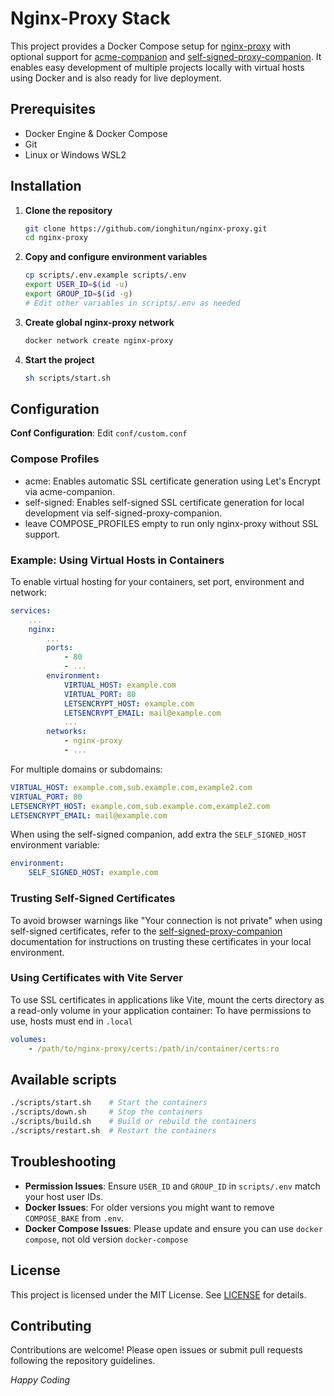 # Nginx-Proxy Stack

This project provides a Docker Compose setup for [nginx-proxy](https://github.com/nginx-proxy/nginx-proxy) with optional support for [acme-companion](https://github.com/nginx-proxy/acme-companion) and [self-signed-proxy-companion](https://github.com/sebastienheyd/docker-self-signed-proxy-companion). It enables easy development of multiple
projects locally with virtual hosts using Docker and is also ready for live deployment.

## Prerequisites

- Docker Engine & Docker Compose
- Git
- Linux or Windows WSL2

## Installation

1. **Clone the repository**
   ```bash
   git clone https://github.com/ionghitun/nginx-proxy.git
   cd nginx-proxy
   ```
2. **Copy and configure environment variables**
   ```bash
   cp scripts/.env.example scripts/.env
   export USER_ID=$(id -u)
   export GROUP_ID=$(id -g)
   # Edit other variables in scripts/.env as needed
   ```
3. **Create global nginx-proxy network**
   ```bash
   docker network create nginx-proxy
   ```
4. **Start the project**
   ```bash
   sh scripts/start.sh
   ```

## Configuration

**Conf Configuration**: Edit `conf/custom.conf`

### Compose Profiles

- acme: Enables automatic SSL certificate generation using Let's Encrypt via acme-companion.
- self-signed: Enables self-signed SSL certificate generation for local development via self-signed-proxy-companion.
- leave COMPOSE_PROFILES empty to run only nginx-proxy without SSL support.

### Example: Using Virtual Hosts in Containers

To enable virtual hosting for your containers, set port, environment and network:

```yaml
services:
    ...
    nginx:
        ...
        ports:
            - 80
            - ...
        environment:
            VIRTUAL_HOST: example.com
            VIRTUAL_PORT: 80
            LETSENCRYPT_HOST: example.com
            LETSENCRYPT_EMAIL: mail@example.com
            ...
        networks:
            - nginx-proxy
            - ...
```

For multiple domains or subdomains:

```yaml
VIRTUAL_HOST: example.com,sub.example.com,example2.com
VIRTUAL_PORT: 80
LETSENCRYPT_HOST: example.com,sub.example.com,example2.com
LETSENCRYPT_EMAIL: mail@example.com
```

When using the self-signed companion, add extra the `SELF_SIGNED_HOST` environment variable:

```yaml
environment:
    SELF_SIGNED_HOST: example.com
```

### Trusting Self-Signed Certificates

To avoid browser warnings like "Your connection is not private" when using self-signed certificates, refer to
the [self-signed-proxy-companion](https://github.com/sebastienheyd/docker-self-signed-proxy-companion) documentation for instructions on trusting these certificates in your local
environment.

### Using Certificates with Vite Server

To use SSL certificates in applications like Vite, mount the certs directory as a read-only volume in your application container:
To have permissions to use, hosts must end in `.local`

```yaml
volumes:
    - /path/to/nginx-proxy/certs:/path/in/container/certs:ro
```

## Available scripts

```bash
./scripts/start.sh    # Start the containers
./scripts/down.sh     # Stop the containers
./scripts/build.sh    # Build or rebuild the containers
./scripts/restart.sh  # Restart the containers
```

## Troubleshooting

- **Permission Issues**: Ensure `USER_ID` and `GROUP_ID` in `scripts/.env` match your host user IDs.
- **Docker Issues**: For older versions you might want to remove `COMPOSE_BAKE` from `.env`.
- **Docker Compose Issues**: Please update and ensure you can use `docker compose`, not old version `docker-compose`

## License

This project is licensed under the MIT License. See [LICENSE](LICENSE) for details.

## Contributing

Contributions are welcome! Please open issues or submit pull requests following the repository guidelines.

_Happy Coding_
